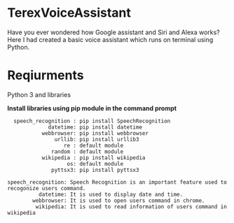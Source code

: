 # TerexVoiceAssistant
Have you ever wondered how Google assistant and Siri and Alexa works?Here I had created a basic voice assistant which runs on terminal using Python.

# Reqiurments
Python 3 and libraries

**Install libraries using pip module in the command prompt**
```
  speech_recognition : pip install SpeechRecognition
             datetime: pip install datetime
           webbrowser: pip install webbrowser
               urllib: pip install urllib3
                  re : default module
              random : default module
           wikipedia : pip install wikipedia
                   os: default module
              pyttsx3: pip install pyttsx3
```
```
speech_recognition: Speech Recognition is an important feature used to recogonize users command.
          datetime: It is used to display date and time.
        webbrowser: It is used to open users command in chrome.
         wikipedia: It is used to read information of users command in wikipedia
```
